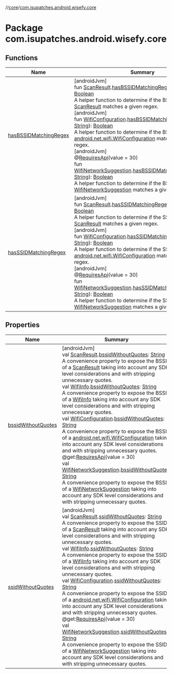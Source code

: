 //[core](../../index.md)/[com.isupatches.android.wisefy.core](index.md)

# Package com.isupatches.android.wisefy.core

## Functions

| Name | Summary |
|---|---|
| [hasBSSIDMatchingRegex](has-b-s-s-i-d-matching-regex.md) | [androidJvm]<br>fun [ScanResult](https://developer.android.com/reference/kotlin/android/net/wifi/ScanResult.html).[hasBSSIDMatchingRegex](has-b-s-s-i-d-matching-regex.md)(regex: [String](https://kotlinlang.org/api/latest/jvm/stdlib/kotlin/-string/index.html)): [Boolean](https://kotlinlang.org/api/latest/jvm/stdlib/kotlin/-boolean/index.html)<br>A helper function to determine if the BSSID for the [ScanResult](https://developer.android.com/reference/kotlin/android/net/wifi/ScanResult.html) matches a given regex.<br>[androidJvm]<br>fun [WifiConfiguration](https://developer.android.com/reference/kotlin/android/net/wifi/WifiConfiguration.html).[hasBSSIDMatchingRegex](has-b-s-s-i-d-matching-regex.md)(regex: [String](https://kotlinlang.org/api/latest/jvm/stdlib/kotlin/-string/index.html)): [Boolean](https://kotlinlang.org/api/latest/jvm/stdlib/kotlin/-boolean/index.html)<br>A helper function to determine if the BSSID for the [android.net.wifi.WifiConfiguration](https://developer.android.com/reference/kotlin/android/net/wifi/WifiConfiguration.html) matches a given regex.<br>[androidJvm]<br>@[RequiresApi](https://developer.android.com/reference/kotlin/androidx/annotation/RequiresApi.html)(value = 30)<br>fun [WifiNetworkSuggestion](https://developer.android.com/reference/kotlin/android/net/wifi/WifiNetworkSuggestion.html).[hasBSSIDMatchingRegex](has-b-s-s-i-d-matching-regex.md)(regex: [String](https://kotlinlang.org/api/latest/jvm/stdlib/kotlin/-string/index.html)): [Boolean](https://kotlinlang.org/api/latest/jvm/stdlib/kotlin/-boolean/index.html)<br>A helper function to determine if the BSSID for the [WifiNetworkSuggestion](https://developer.android.com/reference/kotlin/android/net/wifi/WifiNetworkSuggestion.html) matches a given regex. |
| [hasSSIDMatchingRegex](has-s-s-i-d-matching-regex.md) | [androidJvm]<br>fun [ScanResult](https://developer.android.com/reference/kotlin/android/net/wifi/ScanResult.html).[hasSSIDMatchingRegex](has-s-s-i-d-matching-regex.md)(regex: [String](https://kotlinlang.org/api/latest/jvm/stdlib/kotlin/-string/index.html)): [Boolean](https://kotlinlang.org/api/latest/jvm/stdlib/kotlin/-boolean/index.html)<br>A helper function to determine if the SSID for the [ScanResult](https://developer.android.com/reference/kotlin/android/net/wifi/ScanResult.html) matches a given regex.<br>[androidJvm]<br>fun [WifiConfiguration](https://developer.android.com/reference/kotlin/android/net/wifi/WifiConfiguration.html).[hasSSIDMatchingRegex](has-s-s-i-d-matching-regex.md)(regex: [String](https://kotlinlang.org/api/latest/jvm/stdlib/kotlin/-string/index.html)): [Boolean](https://kotlinlang.org/api/latest/jvm/stdlib/kotlin/-boolean/index.html)<br>A helper function to determine if the SSID for the [android.net.wifi.WifiConfiguration](https://developer.android.com/reference/kotlin/android/net/wifi/WifiConfiguration.html) matches a given regex.<br>[androidJvm]<br>@[RequiresApi](https://developer.android.com/reference/kotlin/androidx/annotation/RequiresApi.html)(value = 30)<br>fun [WifiNetworkSuggestion](https://developer.android.com/reference/kotlin/android/net/wifi/WifiNetworkSuggestion.html).[hasSSIDMatchingRegex](has-s-s-i-d-matching-regex.md)(regex: [String](https://kotlinlang.org/api/latest/jvm/stdlib/kotlin/-string/index.html)): [Boolean](https://kotlinlang.org/api/latest/jvm/stdlib/kotlin/-boolean/index.html)<br>A helper function to determine if the SSID for the [WifiNetworkSuggestion](https://developer.android.com/reference/kotlin/android/net/wifi/WifiNetworkSuggestion.html) matches a given regex. |

## Properties

| Name | Summary |
|---|---|
| [bssidWithoutQuotes](bssid-without-quotes.md) | [androidJvm]<br>val [ScanResult](https://developer.android.com/reference/kotlin/android/net/wifi/ScanResult.html).[bssidWithoutQuotes](bssid-without-quotes.md): [String](https://kotlinlang.org/api/latest/jvm/stdlib/kotlin/-string/index.html)<br>A convenience property to expose the BSSID of a [ScanResult](https://developer.android.com/reference/kotlin/android/net/wifi/ScanResult.html) taking into account any SDK level considerations and with stripping unnecessary quotes.<br>val [WifiInfo](https://developer.android.com/reference/kotlin/android/net/wifi/WifiInfo.html).[bssidWithoutQuotes](bssid-without-quotes.md): [String](https://kotlinlang.org/api/latest/jvm/stdlib/kotlin/-string/index.html)<br>A convenience property to expose the BSSID of a [WifiInfo](https://developer.android.com/reference/kotlin/android/net/wifi/WifiInfo.html) taking into account any SDK level considerations and with stripping unnecessary quotes.<br>val [WifiConfiguration](https://developer.android.com/reference/kotlin/android/net/wifi/WifiConfiguration.html).[bssidWithoutQuotes](bssid-without-quotes.md): [String](https://kotlinlang.org/api/latest/jvm/stdlib/kotlin/-string/index.html)<br>A convenience property to expose the BSSID of a [android.net.wifi.WifiConfiguration](https://developer.android.com/reference/kotlin/android/net/wifi/WifiConfiguration.html) taking into account any SDK level considerations and with stripping unnecessary quotes.<br>@get:[RequiresApi](https://developer.android.com/reference/kotlin/androidx/annotation/RequiresApi.html)(value = 30)<br>val [WifiNetworkSuggestion](https://developer.android.com/reference/kotlin/android/net/wifi/WifiNetworkSuggestion.html).[bssidWithoutQuotes](bssid-without-quotes.md): [String](https://kotlinlang.org/api/latest/jvm/stdlib/kotlin/-string/index.html)<br>A convenience property to expose the BSSID of a [WifiNetworkSuggestion](https://developer.android.com/reference/kotlin/android/net/wifi/WifiNetworkSuggestion.html) taking into account any SDK level considerations and with stripping unnecessary quotes. |
| [ssidWithoutQuotes](ssid-without-quotes.md) | [androidJvm]<br>val [ScanResult](https://developer.android.com/reference/kotlin/android/net/wifi/ScanResult.html).[ssidWithoutQuotes](ssid-without-quotes.md): [String](https://kotlinlang.org/api/latest/jvm/stdlib/kotlin/-string/index.html)<br>A convenience property to expose the SSID of a [ScanResult](https://developer.android.com/reference/kotlin/android/net/wifi/ScanResult.html) taking into account any SDK level considerations and with stripping unnecessary quotes.<br>val [WifiInfo](https://developer.android.com/reference/kotlin/android/net/wifi/WifiInfo.html).[ssidWithoutQuotes](ssid-without-quotes.md): [String](https://kotlinlang.org/api/latest/jvm/stdlib/kotlin/-string/index.html)<br>A convenience property to expose the SSID of a [WifiInfo](https://developer.android.com/reference/kotlin/android/net/wifi/WifiInfo.html) taking into account any SDK level considerations and with stripping unnecessary quotes.<br>val [WifiConfiguration](https://developer.android.com/reference/kotlin/android/net/wifi/WifiConfiguration.html).[ssidWithoutQuotes](ssid-without-quotes.md): [String](https://kotlinlang.org/api/latest/jvm/stdlib/kotlin/-string/index.html)<br>A convenience property to expose the SSID of a [android.net.wifi.WifiConfiguration](https://developer.android.com/reference/kotlin/android/net/wifi/WifiConfiguration.html) taking into account any SDK level considerations and with stripping unnecessary quotes.<br>@get:[RequiresApi](https://developer.android.com/reference/kotlin/androidx/annotation/RequiresApi.html)(value = 30)<br>val [WifiNetworkSuggestion](https://developer.android.com/reference/kotlin/android/net/wifi/WifiNetworkSuggestion.html).[ssidWithoutQuotes](ssid-without-quotes.md): [String](https://kotlinlang.org/api/latest/jvm/stdlib/kotlin/-string/index.html)<br>A convenience property to expose the SSID of a [WifiNetworkSuggestion](https://developer.android.com/reference/kotlin/android/net/wifi/WifiNetworkSuggestion.html) taking into account any SDK level considerations and with stripping unnecessary quotes. |
